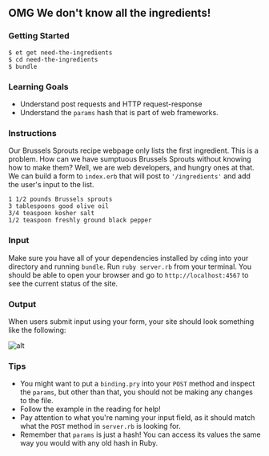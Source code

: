 ## OMG We don't know all the ingredients!

### Getting Started
```no-highlight
$ et get need-the-ingredients
$ cd need-the-ingredients
$ bundle
```

### Learning Goals

* Understand post requests and HTTP request-response
* Understand the `params` hash that is part of web frameworks.

### Instructions

Our Brussels Sprouts recipe webpage only lists the first ingredient. This is a problem. How can we have sumptuous Brussels Sprouts without knowing how to make them? Well, we are web developers, and hungry ones at that. We can build a form to `index.erb` that will post to `'/ingredients'` and add the user's input to the list.

```
1 1/2 pounds Brussels sprouts
3 tablespoons good olive oil
3/4 teaspoon kosher salt
1/2 teaspoon freshly ground black pepper
```


### Input

Make sure you have all of your dependencies installed by `cd`ing into your directory and running `bundle`. Run `ruby server.rb` from your terminal. You should be able to open your browser and go to `http://localhost:4567` to see the current status of the site.

### Output

When users submit input using your form, your site should look something like the following:

![alt](https://s3.amazonaws.com/horizon-production/images/FCq35i5.png)


### Tips

* You might want to put a `binding.pry` into your `POST` method and inspect the `params`, but other than that, you should not be making any changes to the file.
* Follow the example in the reading for help!
* Pay attention to what you're naming your input field, as it should match what the `POST` method in `server.rb` is looking for.
* Remember that `params` is just a hash! You can access its values the same way you would with any old hash in Ruby.

